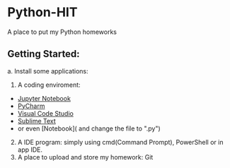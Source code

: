# Python-HIT

A place to put my Python homeworks

## Getting Started:
a. Install some applications:
  1. A coding enviroment:
-   [Jupyter Notebook](https://jupyter.org/)
-   [PyCharm](https://www.jetbrains.com/pycharm/)
-   [Visual Code Studio](https://code.visualstudio.com/)
-   [Sublime Text](https://www.sublimetext.com/)
-   or even [Notebook]( and change the file to ".py")
  2. A IDE program: simply using cmd(Command Prompt), PowerShell or in app IDE.
  3. A place to upload and store my homework: Git
